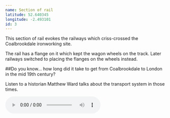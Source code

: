 ```yaml
---
name: Section of rail
latitude: 52.640345
longitude: -2.493101
id: 3
---
```


This section of rail evokes the railways which criss-crossed the Coalbrookdale ironworking site.

The rail has a flange on it which kept the wagon wheels on the track. Later railways switched to placing the flanges on the wheels instead.

##Do you know...
how long did it take to get from Coalbrookdale to London in the mid 19th century?

Listen to a historian Matthew Ward talks about the transport system in those times.

<audio controls>
    <source src="/audio/Transport.mp3" title="Transport">
</audio>
